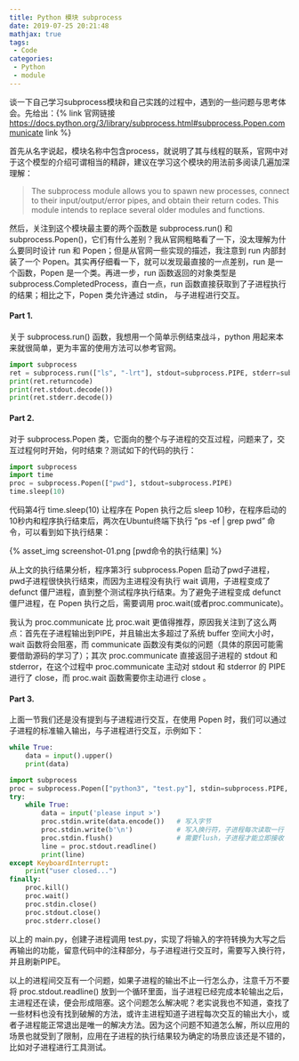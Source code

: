 ```yaml
---
title: Python 模块 subprocess
date: 2019-07-25 20:21:48
mathjax: true
tags:
 - Code
categories:
 - Python
 - module
---
```


谈一下自己学习subprocess模块和自己实践的过程中，遇到的一些问题与思考体会。先给出：{% link 官网链接 https://docs.python.org/3/library/subprocess.html#subprocess.Popen.communicate link %}

首先从名字说起，模块名称中包含process，就说明了其与线程的联系，官网中对于这个模型的介绍可谓相当的精辟，建议在学习这个模块的用法前多阅读几遍加深理解：

>The subprocess module allows you to spawn new processes, connect to their input/output/error pipes, and obtain their return codes. This module intends to replace several older modules and functions.

然后，关注到这个模块最主要的两个函数是 subprocess.run() 和 subprocess.Popen()，它们有什么差别？我从官网粗略看了一下，没太理解为什么要同时设计 run 和 Popen；但是从官网一些实现的描述，我注意到 run 内部封装了一个 Popen。其实再仔细看一下，就可以发现最直接的一点差别，run 是一个函数，Popen 是一个类。再进一步，run 函数返回的对象类型是 subprocess.CompletedProcess，直白一点，run 函数直接获取到了子进程执行的结果；相比之下，Popen 类允许通过 stdin， 与子进程进行交互。

#### Part 1.

关于 subprocess.run() 函数，我想用一个简单示例结束战斗，python 用起来本来就很简单，更为丰富的使用方法可以参考官网。

```python
import subprocess
ret = subprocess.run(["ls", "-lrt"], stdout=subprocess.PIPE, stderr=subprocess.PIPE)
print(ret.returncode)
print(ret.stdout.decode())
print(ret.stderr.decode())
```
#### Part 2.

对于 subprocess.Popen 类，它面向的整个与子进程的交互过程，问题来了，交互过程何时开始，何时结束？测试如下的代码的执行：

```python
import subprocess
import time
proc = subprocess.Popen(["pwd"], stdout=subprocess.PIPE)
time.sleep(10)
```

代码第4行 time.sleep(10) 让程序在 Popen 执行之后 sleep 10秒，在程序启动的10秒内和程序执行结束后，两次在Ubuntu终端下执行 ”ps -ef | grep pwd” 命令，可以看到如下执行结果：

{% asset_img screenshot-01.png [pwd命令的执行结果] %}

从上文的执行结果分析，程序第3行 subprocess.Popen 启动了pwd子进程，pwd子进程很快执行结束，而因为主进程没有执行 wait 调用，子进程变成了 defunct 僵尸进程，直到整个测试程序执行结束。为了避免子进程变成 defunct 僵尸进程，在 Popen 执行之后，需要调用 proc.wait(或者proc.communicate)。

我认为 proc.communicate 比 proc.wait 更值得推荐，原因我关注到了这么两点：首先在子进程输出到PIPE，并且输出太多超过了系统 buffer 空间大小时，wait 函数将会阻塞，而 communicate 函数没有类似的问题（具体的原因可能需要借助源码的学习了）；其次 proc.communicate 直接返回子进程的 stdout 和 stderror，在这个过程中 proc.communicate 主动对 stdout 和 stderror 的 PIPE 进行了 close，而 proc.wait 函数需要你主动进行 close 。

#### Part 3.

上面一节我们还是没有提到与子进程进行交互，在使用 Popen 时，我们可以通过子进程的标准输入输出，与子进程进行交互，示例如下：

```python test.py
while True:
    data = input().upper()
    print(data)
```

```python main.py
import subprocess
proc = subprocess.Popen(["python3", "test.py"], stdin=subprocess.PIPE, stdout=subprocess.PIPE, stderr=subprocess.PIPE)
try:
    while True:
        data = input('please input >')
        proc.stdin.write(data.encode())   # 写入字节
        proc.stdin.write(b'\n')           # 写入换行符，子进程每次读取一行
        proc.stdin.flush()                # 需要flush，子进程才能立即接收
        line = proc.stdout.readline()
        print(line)
except KeyboardInterrupt:
    print("user closed...")
finally:
    proc.kill()
    proc.wait()
    proc.stdin.close()
    proc.stdout.close()
    proc.stderr.close()
```

以上的 main.py，创建子进程调用 test.py，实现了将输入的字符转换为大写之后再输出的功能，留意代码中的注释部分，与子进程进行交互时，需要写入换行符，并且刷新PIPE。

以上的进程间交互有一个问题，如果子进程的输出不止一行怎么办，注意千万不要将 proc.stdout.readline() 放到一个循环里面，当子进程已经完成本轮输出之后，主进程还在读，便会形成阻塞。这个问题怎么解决呢？老实说我也不知道，查找了一些材料也没有找到破解的方法，或许主进程知道子进程每次交互的输出大小，或者子进程能正常退出是唯一的解决方法。因为这个问题不知道怎么解，所以应用的场景也就受到了限制，应用在子进程的执行结果较为确定的场景应该还是不错的，比如对子进程进行工具测试。
